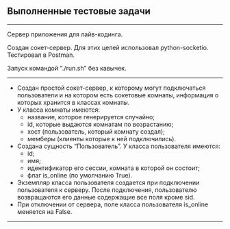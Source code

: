 ## Выполненные тестовые задачи 
----------------------------------------------------------------
Сервер приложения для лайв-кодинга.

Создан сокет-сервер. Для этих целей использовал python-socketio. Тестировал в Postman.

Запуск командой "./run.sh" без кавычек.

---

- Создан простой сокет-сервер, к которому могут подключаться пользователи и на котором есть сокетовые комнаты, информация о которых хранится в классах комнаты. 
- У класса комнаты имеются:
	 - название, которое генерируется случайно;
     - id, которые выдаются комнатам по возрастанию; 
     - хост (пользователь, который комнату создал); 
     - мемберы (клиенты которые к ней подключились).
- Создана сущность “Пользователь”. У класса пользователя имеются:
     - id; 
     - имя; 
     - идентификатор его сессии, комната в которой он состоит;
     - флаг is_online (по умолчанию True).  
- Экземпляр класса пользователя создается при подключении пользователя к серверу. После подключения, пользователю возвращаются его данные содержащие все поля кроме sid.
- При отключении от сервера, поле класса пользователя is_online меняется на False.

---
